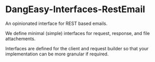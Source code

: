 # DangEasy-Interfaces-RestEmail
An opinionated interface for REST based emails. 

We define minimal (simple) interfaces for request, response, and file attachements.

Interfaces are defined for the client and request builder so that your implementation can be more granular if required.
